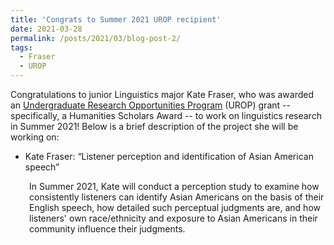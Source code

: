 ```yaml
---
title: 'Congrats to Summer 2021 UROP recipient'
date: 2021-03-28
permalink: /posts/2021/03/blog-post-2/
tags:
  - Fraser
  - UROP
---
```


Congratulations to junior Linguistics major Kate Fraser, who was awarded an <a href="https://www.bu.edu/urop/" target="_blank" rel="noopener noreferrer">Undergraduate Research Opportunities Program</a> (UROP) grant -- specifically, a Humanities Scholars Award -- to work on linguistics research in Summer 2021! Below is a brief description of the project she will be working on:
<ul>
 	<li>Kate Fraser: “Listener perception and identification of Asian American speech”</li>
</ul>
<p style="padding-left: 30px;">In Summer 2021, Kate will conduct a perception study to examine how consistently listeners can identify Asian Americans on the basis of their English speech, how detailed such perceptual judgments are, and how listeners' own race/ethnicity and exposure to Asian Americans in their community influence their judgments.</p>
